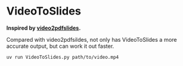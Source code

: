 # VideoToSlides

**Inspired by [video2pdfslides](https://github.com/kaushikj/video2pdfslides).**

Compared with video2pdfsildes, not only has VideoToSlides a more accurate output, but can work it out faster.

```shell
uv run VideoToSlides.py path/to/video.mp4
```
